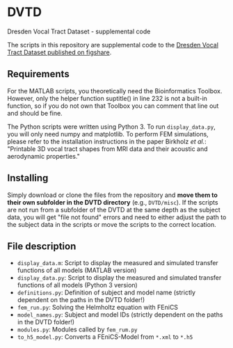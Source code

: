 # DVTD
Dresden Vocal Tract Dataset - supplemental code

The scripts in this repository are supplemental code to the [Dresden Vocal Tract Dataset published on figshare](https://figshare.com/s/5b81026892f7b39b429e).

## Requirements
For the MATLAB scripts, you theoretically need the Bioinformatics Toolbox. However, only the helper function suptitle() in line 232 is not a built-in function, so if you do not own that Toolbox you can comment that line out and should be fine.

The Python scripts were written using Python 3. To run ``display_data.py``, you will only need numpy and matplotlib. To perform FEM simulations, please refer to the installation instructions in the paper Birkholz *et al.*: "Printable 3D vocal tract shapes from MRI data and their acoustic and aerodynamic properties." 

## Installing
Simply download or clone the files from the repository and **move them to their own subfolder in the DVTD directory** (e.g., ``DVTD/misc``). If the scripts are not run from a subfolder of the DVTD at the same depth as the subject data, you will get "file not found" errors and need to either adjust the path to the subject data in the scripts or move the scripts to the correct location. 

## File description
- ``display_data.m``: Script to display the measured and simulated transfer functions of all models (MATLAB version)
- ``display_data.py``: Script to display the measured and simulated transfer functions of all models (Python 3 version)
- ``definitions.py``: Definition of subject and model name (strictly dependent on the paths in the DVTD folder!)
- ``fem_run.py``: Solving the Helmholtz equation with FEniCS
- ``model_names.py``: Subject and model IDs (strictly dependent on the paths in the DVTD folder!)
- ``modules.py``: Modules called by ``fem_rum.py``
- ``to_h5_model.py``: Converts a FEniCS-Model from ``*.xml`` to ``*.h5``

